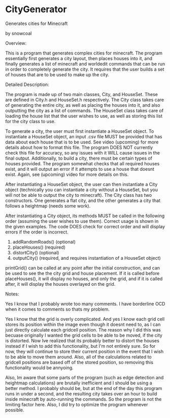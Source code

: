 # CityGenerator
Generates cities for Minecraft

by snowcoal

Overview:


This is a program that generates complex cities for minecraft. The program essentially first generates a city layout, then places houses into it, and finally generates a list of minecraft and worldedit
commands that can be run in order to completely generate the city. It requires that the user builds a set of houses that are to be used to make up the city.


Detailed Description:


The program is made up of two main classes, City, and HouseSet. These are defined in City.h and HouseSet.h respectively. The City class takes care of generating the entire city, as well as placing the houses
into it, and also outputting the city as a list of commands. The HouseSet class takes care of loading the house list that the user wishes to use, as well as storing this list for the city class to use.

To generate a city, the user must first instantiate a HouseSet object. To instantiate a HouseSet object, an input .csv file MUST be provided that has data about each house that is to be used. See video (upcoming) for more details about
how to format this file. The program DOES NOT currently check this file for accuracy, so any issues with it WILL cause issues in the final output. Additionally,
to build a city, there must be certain types of houses provided. The program somewhat checks that all required houses exist, and it will output an error if it attempts
to use a house that doesnt exist. Again, see (upcoming) video for more details on this.

After instantiating a HouseSet object, the user can then instantiate a City object (technically you can instantiate a city without a HouseSet, but you will not be able to output the city to minecraft). The City class has
two constructors. One generates a flat city, and the other generates a city that follows a heightmap (needs some work).

After instantiating a City object, its methods MUST be called in the following order (assuming the user wishes to use them). Correct usage is shown in the given examples.
The code DOES check for correct order and will display errors if the order is incorrect.

1. addRandomRoads()     (optional)
2. placeHouses()        (required)
3. distortCity()        (optional)
4. outputCity()         (required, and requires instantiation of a HouseSet object)

printGrid() can be called at any point after the initial construction, and can be used to see the the city grid and house placement.
If it is called before placeHouses(), it will display no houses, and only the grid, and if it is called after, it will display the houses overlayed on the grid.


Notes:


Yes I know that I probably wrote too many comments. I have borderline OCD when it comes to comments so thats my problem.

Yes I know that the grid is overly complicated. And yes I know each grid cell stores its position within the image even though it doesnt need to, as I can just directly calculate each gridcell position.
The reason why I did this was becuase originally I wanted the grid cells to be able to be moved, if the city is distorted. Now Ive realized that its probably better to distort the houses instead if I wish
to add this functionality, but I'm not entirely sure. So for now, they will continue to store their current position in the event that I wish to be able to move them around. Also, all of the calculations
related to gridcell positions are based off of the stored position, so removing this functionality would be annyoing.

Also, Im aware that some parts of the program (such as edge detection and heightmap calculations) are brutally inefficient and I should be using a better method. I probably should be, but at the end of the
day this program runs in under a second, and the resulting city takes over an hour to build inside minecraft by auto-running the commands. So the program is not the limiting factor here. Also, I did try to
optimize the program whenever possible.



